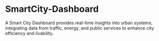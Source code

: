 # SmartCity-Dashboard
A Smart City Dashboard provides real-time insights into urban systems, integrating data from traffic, energy, and public services to enhance city efficiency and livability.
